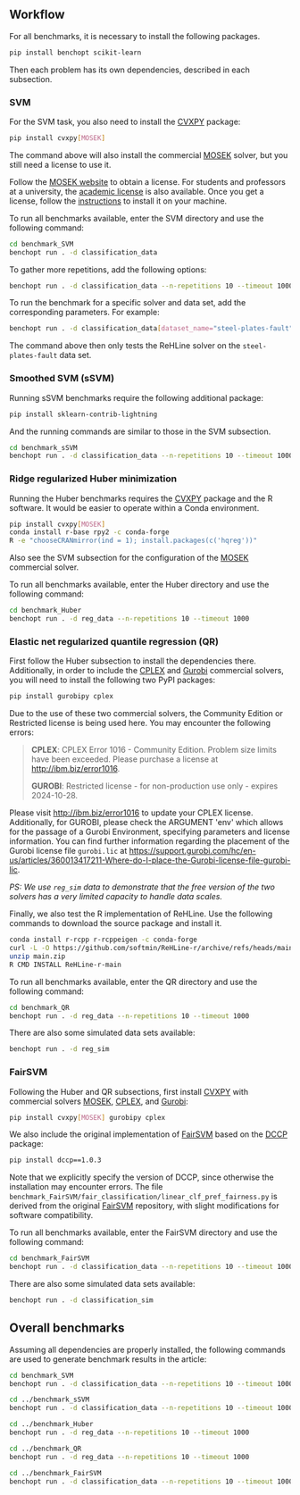 ## Workflow

For all benchmarks, it is necessary to install the following packages.

```bash
pip install benchopt scikit-learn
```

Then each problem has its own dependencies,
described in each subsection.

### SVM

For the SVM task, you also need to install the
[CVXPY](https://www.cvxpy.org/) package:

```bash
pip install cvxpy[MOSEK]
```

The command above will also install the commercial
[MOSEK](https://www.mosek.com/) solver, but you
still need a license to use it.

Follow the [MOSEK website](https://www.mosek.com/resources/getting-started/)
to obtain a license. For students and professors at a university, the
[academic license](https://www.mosek.com/products/academic-licenses/)
is also available. Once you get a license, follow the
[instructions](https://docs.mosek.com/latest/licensing/quickstart.html#local)
to install it on your machine.

To run all benchmarks available, enter the SVM directory and use the following command:

```bash
cd benchmark_SVM
benchopt run . -d classification_data
```

To gather more repetitions, add the following options:

```bash
benchopt run . -d classification_data --n-repetitions 10 --timeout 1000
```

To run the benchmark for a specific solver and data set,
add the corresponding parameters. For example:

```bash
benchopt run . -d classification_data[dataset_name="steel-plates-fault"] -s rehline
```

The command above then only tests the ReHLine solver on the `steel-plates-fault` data set.

### Smoothed SVM (sSVM)

Running sSVM benchmarks require the following additional package:

```bash
pip install sklearn-contrib-lightning
```

And the running commands are similar to those in the SVM subsection.

```bash
cd benchmark_sSVM
benchopt run . -d classification_data --n-repetitions 10 --timeout 1000
```

### Ridge regularized Huber minimization

Running the Huber benchmarks requires the [CVXPY](https://www.cvxpy.org/) package
and the R software. It would be easier to operate
within a Conda environment.

```bash
pip install cvxpy[MOSEK]
conda install r-base rpy2 -c conda-forge
R -e "chooseCRANmirror(ind = 1); install.packages(c('hqreg'))"
```

Also see the SVM subsection for the configuration of the
[MOSEK](https://www.mosek.com/) commercial solver.

To run all benchmarks available, enter the Huber directory and use the following command:

```bash
cd benchmark_Huber
benchopt run . -d reg_data --n-repetitions 10 --timeout 1000
```

### Elastic net regularized quantile regression (QR)

First follow the Huber subsection to install the
dependencies there.
Additionally, in order to include the
[CPLEX](https://www.ibm.com/products/ilog-cplex-optimization-studio)
and [Gurobi](https://www.gurobi.com/)
commercial solvers, you will need to install the following two PyPI packages:

```bash
pip install gurobipy cplex
```

Due to the use of these two commercial solvers, the Community Edition or Restricted license is being used here. You may encounter the following errors:

> **CPLEX**: CPLEX Error 1016 - Community Edition. Problem size limits have been exceeded. Please purchase a license at http://ibm.biz/error1016.
>
> **GUROBI**: Restricted license - for non-production use only - expires 2024-10-28.

Please visit http://ibm.biz/error1016 to update your CPLEX license. Additionally, for GUROBI, please check the ARGUMENT 'env' which allows for the passage of a Gurobi Environment, specifying parameters and license information. You can find further information regarding the placement of the Gurobi license file `gurobi.lic` at https://support.gurobi.com/hc/en-us/articles/360013417211-Where-do-I-place-the-Gurobi-license-file-gurobi-lic.

*PS: We use `reg_sim` data to demonstrate that the free version of the two solvers has a very limited capacity to handle data scales.*

Finally, we also test the R implementation of
ReHLine. Use the following commands to download
the source package and install it.

```bash
conda install r-rcpp r-rcppeigen -c conda-forge
curl -L -O https://github.com/softmin/ReHLine-r/archive/refs/heads/main.zip
unzip main.zip
R CMD INSTALL ReHLine-r-main
```

To run all benchmarks available, enter the QR directory and use the following command:

```bash
cd benchmark_QR
benchopt run . -d reg_data --n-repetitions 10 --timeout 1000
```

There are also some simulated data sets available:

```bash
benchopt run . -d reg_sim
```

### FairSVM

Following the Huber and QR subsections, first install
[CVXPY](https://www.cvxpy.org/) with commercial solvers
[MOSEK](https://www.mosek.com/),
[CPLEX](https://www.ibm.com/products/ilog-cplex-optimization-studio),
and [Gurobi](https://www.gurobi.com/):

```bash
pip install cvxpy[MOSEK] gurobipy cplex
```

We also include the original implementation of
[FairSVM](https://github.com/mbilalzafar/fair-classification)
based on the
[DCCP](https://github.com/cvxgrp/dccp) package:

```bash
pip install dccp==1.0.3
```

Note that we explicitly specify the version of DCCP, since otherwise
the installation may encounter errors.
The file `benchmark_FairSVM/fair_classification/linear_clf_pref_fairness.py`
is derived from the original
[FairSVM](https://github.com/mbilalzafar/fair-classification) repository,
with slight modifications for software compatibility.

To run all benchmarks available, enter the FairSVM directory and use the following command:

```bash
cd benchmark_FairSVM
benchopt run . -d classification_data --n-repetitions 10 --timeout 1000
```

There are also some simulated data sets available:

```bash
benchopt run . -d classification_sim
```

## Overall benchmarks

Assuming all dependencies are properly installed,
the following commands are used to generate benchmark results in the article:

```bash
cd benchmark_SVM
benchopt run . -d classification_data --n-repetitions 10 --timeout 1000

cd ../benchmark_sSVM
benchopt run . -d classification_data --n-repetitions 10 --timeout 1000

cd ../benchmark_Huber
benchopt run . -d reg_data --n-repetitions 10 --timeout 1000

cd ../benchmark_QR
benchopt run . -d reg_data --n-repetitions 10 --timeout 1000

cd ../benchmark_FairSVM
benchopt run . -d classification_data --n-repetitions 10 --timeout 1000
```